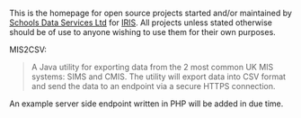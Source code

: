 This is the homepage for open source projects started and/or maintained by [Schools Data Services Ltd](http://www.sds.ac) for [IRIS](http://www.iris.ac).  All projects unless stated otherwise should be of use to anyone wishing to use them for their own purposes.

MIS2CSV:

> A Java utility for exporting data from the 2 most common UK MIS systems: SIMS and CMIS.  The utility will export data into CSV format and send the data to an endpoint via a secure HTTPS connection.

An example server side endpoint written in PHP will be added in due time.